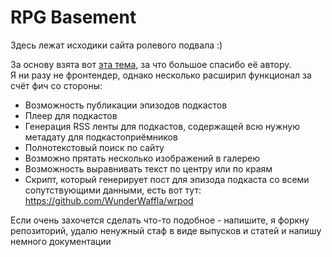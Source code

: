 # RPG Basement

Здесь лежат исходики сайта ролевого подвала :)  

За основу взята вот [эта тема](https://github.com/daattali/beautiful-jekyll), за что большое спасибо её автору.  
Я ни разу не фронтендер, однако несколько расширил функционал за счёт фич со стороны:
- Возможность публикации эпизодов подкастов
- Плеер для подкастов
- Генерация RSS ленты для подкастов, содержащей всю нужную метадату для подкастоприёмников
- Полнотекстовый поиск по сайту
- Возможно прятать несколько изображений в галерею
- Возможность выравнивать текст по центру или по краям
- Скрипт, который генерирует пост для эпизода подкаста со всеми сопутствующими данными, есть вот тут: https://github.com/WunderWaffla/wrpod

Если очень захочется сделать что-то подобное - напишите, я форкну репозиторий, удалю ненужный стаф в виде выпусков и статей и напишу немного документации
